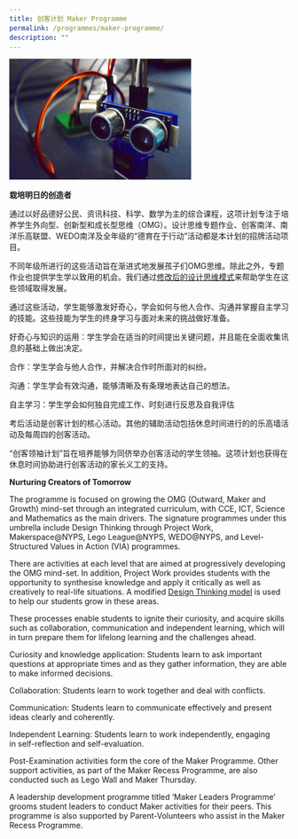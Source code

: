 ```yaml
---
title: 创客计划 Maker Programme
permalink: /programmes/maker-programme/
description: ""
---
```

<img src="/images/program-maker-2.jpeg" style="width:65%">
		 
<strong>栽培明日的创造者 </strong>

通过以好品德好公民、资讯科技、科学、数学为主的综合课程，这项计划专注于培养学生外向型、创新型和成长型思维（OMG）。设计思维专题作业、创客南洋、南洋乐高联盟、WEDO南洋及全年级的“德育在于行动”活动都是本计划的招牌活动项目。  
  
不同年级所进行的这些活动旨在渐进式地发展孩子们OMG思维。除此之外，专题作业也提供学生学以致用的机会。我们通过<a href="/images/Makers_Pragramme.png" target="_blank" rel="noopener">修改后的设计思维模式</a>来帮助学生在这些领域取得发展。  
  
通过这些活动，学生能够激发好奇心，学会如何与他人合作、沟通并掌握自主学习的技能。这些技能为学生的终身学习与面对未来的挑战做好准备。  
  
好奇心与知识的运用：学生学会在适当的时间提出关键问题，并且能在全面收集讯息的基础上做出决定。  
  
合作：学生学会与他人合作，并解决合作时所面对的纠纷。  
  
沟通：学生学会有效沟通，能够清晰及有条理地表达自己的想法。  
  
自主学习：学生学会如何独自完成工作、时刻进行反思及自我评估  
  
考后活动是创客计划的核心活动。其他的辅助活动包括休息时间进行的的乐高墙活动及每周四的创客活动。  
  
“创客领袖计划”旨在培养能够为同侪举办创客活动的学生领袖。这项计划也获得在休息时间协助进行创客活动的家长义工的支持。  
  

**Nurturing Creators of Tomorrow**

The programme is focused on growing the OMG (Outward, Maker and Growth) mind-set through an integrated curriculum, with CCE, ICT, Science and Mathematics as the main drivers. The signature programmes under this umbrella include Design Thinking through Project Work, Makerspace@NYPS, Lego League@NYPS, WEDO@NYPS, and Level-Structured Values in Action (VIA) programmes.

There are activities at each level that are aimed at progressively developing the OMG mind-set. In addition, Project Work provides students with the opportunity to synthesise knowledge and apply it critically as well as creatively to real-life situations. A modified <a href="/images/Makers_Pragramme.png" target="_blank" rel="noopener">Design Thinking model</a> is used to help our students grow in these areas.

  

These processes enable students to ignite their curiosity, and acquire skills such as collaboration, communication and independent learning, which will in turn prepare them for lifelong learning and the challenges ahead.

Curiosity and knowledge application: Students learn to ask important questions at appropriate times and as they gather information, they are able to make informed decisions.

Collaboration: Students learn to work together and deal with conflicts.

Communication: Students learn to communicate effectively and present ideas clearly and coherently.

Independent Learning: Students learn to work independently, engaging in self-reflection and self-evaluation.

Post-Examination activities form the core of the Maker Programme. Other support activities, as part of the Maker Recess Programme, are also conducted such as Lego Wall and Maker Thursday.

A leadership development programme titled ‘Maker Leaders Programme’ grooms student leaders to conduct Maker activities for their peers. This programme is also supported by Parent-Volunteers who assist in the Maker Recess Programme.